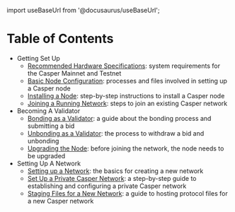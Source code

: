 import useBaseUrl from '@docusaurus/useBaseUrl';

# Table of Contents

- Getting Set Up
  - [Recommended Hardware Specifications](./setup/hardware.md): system requirements for the Casper Mainnet and Testnet
  - [Basic Node Configuration](./setup/basic-node-configuration.md): processes and files involved in setting up a Casper node
  - [Installing a Node](./setup/install-node.md): step-by-step instructions to install a Casper node
  - [Joining a Running Network](./setup/joining.md): steps to join an existing Casper network
- Becoming A Validator
  - [Bonding as a Validator](./becoming-a-validator/bonding.md): a guide about the bonding process and submitting a bid
  - [Unbonding as a Validator](./becoming-a-validator/unbonding.md): the process to withdraw a bid and unbonding
  - [Upgrading the Node](./becoming-a-validator/upgrade.md): before joining the network, the node needs to be upgraded
- Setting Up A Network
  - [Setting up a Network](./setup-network/chain-spec.md): the basics for creating a new network
  - [Set Up a Private Casper Network](./setup-network/create-private.md): a step-by-step guide to establishing and configuring a private Casper network
  - [Staging Files for a New Network](./setup-network/staging-files-for-new-network.md): a guide to hosting protocol files for a new Casper network
